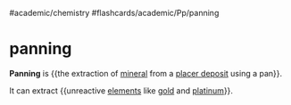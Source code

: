 #academic/chemistry #flashcards/academic/Pp/panning

# panning

__Panning__ is {{the extraction of [mineral](mineral.md) from a [placer deposit](placer%20deposit.md) using a pan}}. <!--SR:!2023-04-03,1,230-->

It can extract {{unreactive [elements](element.md) like [gold](gold.md) and [platinum](platinum.md)}}. <!--SR:!2023-04-05,3,250-->
